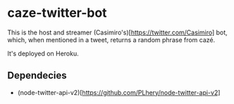 # caze-twitter-bot

This is the host and streamer (Casimiro's)[https://twitter.com/Casimiro] bot, which, when mentioned in a tweet, returns a random phrase from cazé.

It's deployed on Heroku.

## Dependecies

- (node-twitter-api-v2)[https://github.com/PLhery/node-twitter-api-v2]
